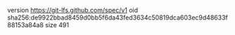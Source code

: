 version https://git-lfs.github.com/spec/v1
oid sha256:de9922bbad8459d0bb5f6da43fed3634c50819dca603ec9d48633f88153a84a8
size 491
